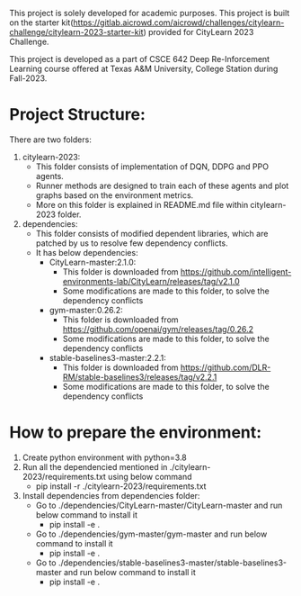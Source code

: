 This project is solely developed for academic purposes.
This project is built on the starter kit(https://gitlab.aicrowd.com/aicrowd/challenges/citylearn-challenge/citylearn-2023-starter-kit) provided for CityLearn 2023 Challenge.

This project is developed as a part of CSCE 642 Deep Re-Inforcement Learning course offered at Texas A&M University, College Station during Fall-2023.

# Project Structure:

There are two folders:
1. citylearn-2023:
    * This folder consists of implementation of DQN, DDPG and PPO agents.
    * Runner methods are designed to train each of these agents and plot graphs based on the environment metrics.
    * More on this folder is explained in README.md file within citylearn-2023 folder.
2. dependencies:
   * This folder consists of modified dependent libraries, which are patched by us to resolve few dependency conflicts.
   * It has below dependencies:
     * CityLearn-master:2.1.0: 
       * This folder is downloaded from https://github.com/intelligent-environments-lab/CityLearn/releases/tag/v2.1.0
       * Some modifications are made to this folder, to solve the dependency conflicts
     * gym-master:0.26.2:
       * This folder is downloaded from https://github.com/openai/gym/releases/tag/0.26.2
       * Some modifications are made to this folder, to solve the dependency conflicts
     * stable-baselines3-master:2.2.1:
       * This folder is downloaded from https://github.com/DLR-RM/stable-baselines3/releases/tag/v2.2.1
       * Some modifications are made to this folder, to solve the dependency conflicts

# How to prepare the environment:
1. Create python environment with python=3.8
2. Run all the dependencied mentioned in ./citylearn-2023/requirements.txt using below command
   * pip install -r ./citylearn-2023/requirements.txt
3. Install dependencies from dependencies folder:
   * Go to ./dependencies/CityLearn-master/CityLearn-master and run below command to install it
     * pip install -e .
   * Go to ./dependencies/gym-master/gym-master and run below command to install it
     * pip install -e .
   * Go to ./dependencies/stable-baselines3-master/stable-baselines3-master and run below command to install it
     * pip install -e .
